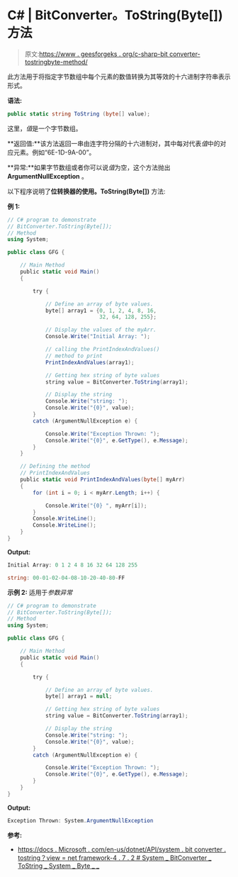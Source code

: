 # C# | BitConverter。ToString(Byte[])方法

> 原文:[https://www . geesforgeks . org/c-sharp-bit converter-tostringbyte-method/](https://www.geeksforgeeks.org/c-sharp-bitconverter-tostringbyte-method/)

此方法用于将指定字节数组中每个元素的数值转换为其等效的十六进制字符串表示形式。

**语法:**

```cs
public static string ToString (byte[] value);
```

这里，*值*是一个字节数组。

**返回值:**该方法返回一串由连字符分隔的十六进制对，其中每对代表*值*中的对应元素。例如“6E-1D-9A-00”。

**异常:**如果字节数组或者你可以说*值*为空，这个方法抛出 **ArgumentNullException** 。

以下程序说明了**位转换器的使用。ToString(Byte[])** 方法:

**例 1:**

```cs
// C# program to demonstrate
// BitConverter.ToString(Byte[]);
// Method
using System;

public class GFG {

    // Main Method
    public static void Main()
    {

        try {

            // Define an array of byte values.
            byte[] array1 = {0, 1, 2, 4, 8, 16,
                             32, 64, 128, 255};

            // Display the values of the myArr.
            Console.Write("Initial Array: ");

            // calling the PrintIndexAndValues()
            // method to print
            PrintIndexAndValues(array1);

            // Getting hex string of byte values
            string value = BitConverter.ToString(array1);

            // Display the string
            Console.Write("string: ");
            Console.Write("{0}", value);
        }
        catch (ArgumentNullException e) {

            Console.Write("Exception Thrown: ");
            Console.Write("{0}", e.GetType(), e.Message);
        }
    }

    // Defining the method
    // PrintIndexAndValues
    public static void PrintIndexAndValues(byte[] myArr)
    {
        for (int i = 0; i < myArr.Length; i++) {

            Console.Write("{0} ", myArr[i]);
        }
        Console.WriteLine();
        Console.WriteLine();
    }
}
```

**Output:**

```cs
Initial Array: 0 1 2 4 8 16 32 64 128 255 

string: 00-01-02-04-08-10-20-40-80-FF

```

**示例 2:** 适用于*参数异常*

```cs
// C# program to demonstrate
// BitConverter.ToString(Byte[]);
// Method
using System;

public class GFG {

    // Main Method
    public static void Main()
    {

        try {

            // Define an array of byte values.
            byte[] array1 = null;

            // Getting hex string of byte values
            string value = BitConverter.ToString(array1);

            // Display the string
            Console.Write("string: ");
            Console.Write("{0}", value);
        }
        catch (ArgumentNullException e) {

            Console.Write("Exception Thrown: ");
            Console.Write("{0}", e.GetType(), e.Message);
        }
    }
}
```

**Output:**

```cs
Exception Thrown: System.ArgumentNullException

```

**参考:**

*   [https://docs . Microsoft . com/en-us/dotnet/API/system . bit converter . tostring？view = net framework-4 . 7 . 2 # System _ BitConverter _ ToString _ System _ Byte _ _](https://docs.microsoft.com/en-us/dotnet/api/system.bitconverter.tostring?view=netframework-4.7.2#System_BitConverter_ToString_System_Byte___)